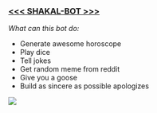 ### [**<<< SHAKAL-BOT >>>**](https://shakalbotenterprises.ru/shakal_telegram_bot)

*What can this bot do:*
- Generate awesome horoscope
- Play dice
- Tell jokes
- Get random meme from reddit
- Give you a goose
- Build as sincere as possible apologizes

![](https://encrypted-tbn0.gstatic.com/images?q=tbn:ANd9GcTWlNulCG43RVAP6YA0u2-h8Hg_v5_pVmUXfg&usqp=CAU)